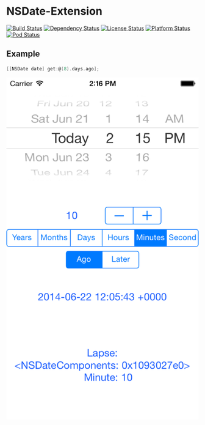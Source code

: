 # NSDate-Extension
[![Build Status](https://travis-ci.org/alexruperez/NSDate-Extension.svg?branch=master)](https://travis-ci.org/alexruperez/NSDate-Extension)
[![Dependency Status](https://www.versioneye.com/objective-c/nsdate-extension/0.0.2/badge.svg)](https://www.versioneye.com/objective-c/nsdate-extension/0.0.2)
[![License Status](http://img.shields.io/cocoapods/l/NSDate-Extension.svg)](http://opensource.org/licenses/MIT)
[![Platform Status](http://img.shields.io/cocoapods/p/NSDate-Extension.svg)]()
[![Pod Status](http://img.shields.io/cocoapods/v/NSDate-Extension.svg)]()

## Example
```objectivec
[[NSDate date] get:@(8).days.ago];
```

![NSDate-Extension](https://raw.githubusercontent.com/alexruperez/NSDate-Extension/master/Example.png)
